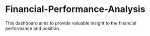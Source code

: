 # Financial-Performance-Analysis
This dashboard aims to provide valuable insight to the financial performance and position.
